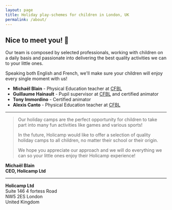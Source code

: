 ```yaml
---
layout: page
title: Holiday play-schemes for children in London, UK
permalink: /about/
---
```


## Nice to meet you! 👋

Our team is composed by selected professionals, working with children on a daily basis and passionate into delivering the best quality activities we can to your little ones.

Speaking both English and French, we'll make sure your children will enjoy every single moment with us!

- **Michaël Blain** - Physical Education teacher at [CFBL](https://www.cfbl.org.uk/)
- **Guillaume Hainault** - Pupil supervisor at [CFBL](https://www.cfbl.org.uk/) and certified animator
- **Tony Immordino** - Certified animator
- **Alexis Canto** - Physical Education teacher at [CFBL](https://www.cfbl.org.uk/)

----

> Our holiday camps are the perfect opportunity for children to take part into many fun activities like games and various sports!
> 
> In the future, Holicamp would like to offer a selection of quality holiday camps to all children, no matter their school or their origin.
> 
> We hope you appreciate our approach and we will do everything we can so your little ones enjoy their Holicamp experience!

**Michaël Blain**  
**CEO, Holicamp Ltd**

---

**Holicamp Ltd**  
Suite 146 4 fortess Road  
NW5 2ES London  
United Kingdom
